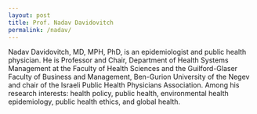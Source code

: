 ```yaml
---
layout: post
title: Prof. Nadav Davidovitch
permalink: /nadav/
---
```



Nadav Davidovitch, MD, MPH, PhD, is an epidemiologist and public health physician. He is Professor and Chair, Department of Health
Systems Management at the Faculty of Health Sciences and the Guilford-Glaser Faculty of Business and Management, Ben-Gurion
University of the Negev and chair of the Israeli Public Health Physicians Association. Among his research interests: health policy,
public health, environmental health epidemiology, public health ethics, and global health.
